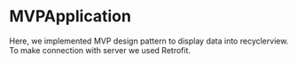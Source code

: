 # MVPApplication
Here, we implemented MVP design pattern to display data into recyclerview. To make connection with server we used Retrofit.
